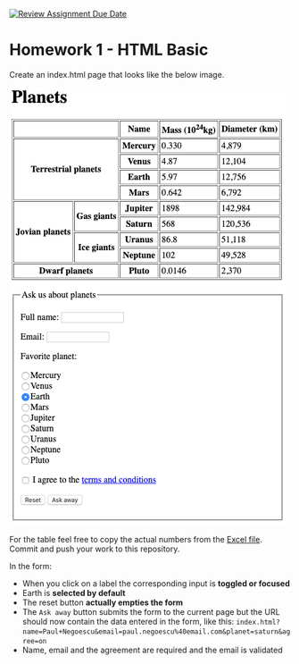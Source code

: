 [![Review Assignment Due Date](https://classroom.github.com/assets/deadline-readme-button-24ddc0f5d75046c5622901739e7c5dd533143b0c8e959d652212380cedb1ea36.svg)](https://classroom.github.com/a/i79kkkGm)
# Homework 1 - HTML Basic

Create an index.html page that looks like the below image.

![Reference result](reference.png)

For the table feel free to copy the actual numbers from the [Excel file](Planets.xlsx). Commit and push your work to this repository.

In the form:

- When you click on a label the corresponding input is **toggled or focused**
- Earth is **selected by default**
- The reset button **actually empties the form**
- The `Ask away` button submits the form to the current page but the URL should now contain the data entered in the form, like this: `index.html?name=Paul+Negoescu&email=paul.negoescu%40email.com&planet=saturn&agree=on`
- Name, email and the agreement are required and the email is validated
